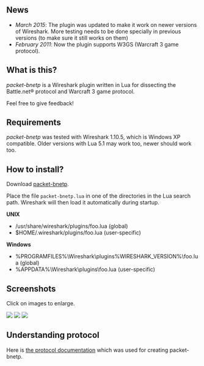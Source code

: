 ## News

* _March 2015_: The plugin was updated to make it work on newer versions of Wireshark. More testing needs to be done specially in previous versions (to make sure it still works on them)
* _February 2011_: Now the plugin supports W3GS (Warcraft 3 game protocol).

## What is this?

_packet-bnetp_ is a Wireshark plugin written in Lua for dissecting the Battle.net® protocol and Warcraft 3 game protocol.

Feel free to give feedback!

## Requirements

_packet-bnetp_ was tested with Wireshark 1.10.5, which is Windows XP compatible. Older versions with Lua 5.1 may work too, newer should work too.

## How to install?

Download [packet-bnetp](https://github.com/diegonc/packet-bnetp/releases).

Place the file `packet-bnetp.lua` in one of the directories in the Lua search path. Wireshark will then load it automatically during startup.

**UNIX**

  * /usr/share/wireshark/plugins/foo.lua (global)
  * $HOME/.wireshark/plugins/foo.lua (user-specific)

**Windows**

  * %PROGRAMFILES%\Wireshark\plugins\%WIRESHARK\_VERSION%\foo.lua (global)
  * %APPDATA%\Wireshark\plugins\foo.lua (user-specific)

## Screenshots
Click on images to enlarge.

[![](https://github.com/diegonc/packet-bnetp/blob/master/screenshots/thumbs/bnetp_0x0f_channel_flags.jpg)](https://github.com/diegonc/packet-bnetp/blob/master/screenshots/bnetp_0x0f_channel_flags.png)
[![](https://github.com/diegonc/packet-bnetp/blob/master/screenshots/thumbs/bnetp_0x0f_user_flags.jpg)](https://github.com/diegonc/packet-bnetp/blob/master/screenshots/bnetp_0x0f_user_flags.png)
[![](https://github.com/diegonc/packet-bnetp/blob/master/screenshots/thumbs/bnetp_0x50.jpg)](https://github.com/diegonc/packet-bnetp/blob/master/screenshots/bnetp_0x50.png)

## Understanding protocol
Here is [the protocol documentation](http://bnetdocs.org/) which was used for creating packet-bnetp.

